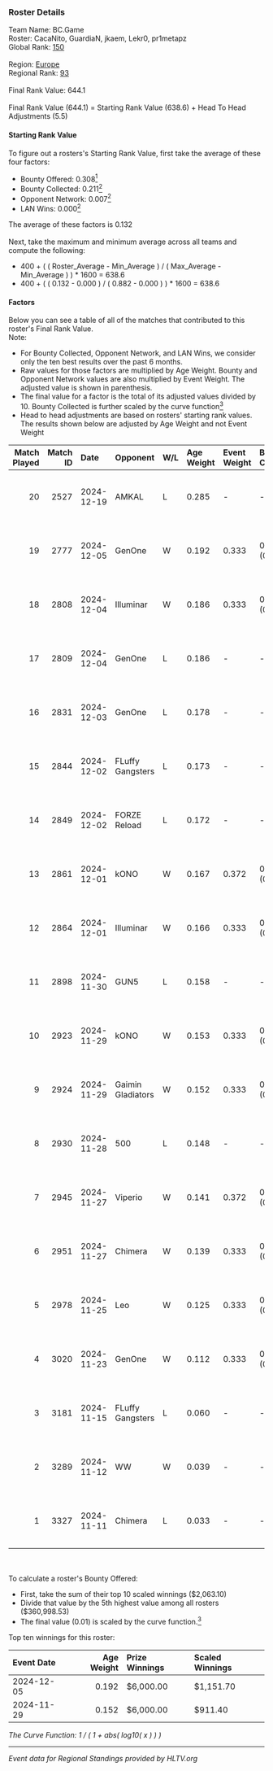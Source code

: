 ### Roster Details<br />
Team Name: BC.Game<br />
Roster: CacaNito, GuardiaN, jkaem, Lekr0, pr1metapz<br />
Global Rank: [150](../../standings_global_2025_05_05.md)<br />
<br />
Region: [Europe]( ../../standings_europe_2025_05_05.md)<br />
Regional Rank: [93]( ../../standings_europe_2025_05_05.md)<br />
<br />
Final Rank Value:  644.1<br />
<br />
Final Rank Value (644.1) = Starting Rank Value (638.6) + Head To Head Adjustments (5.5)<br />

#### Starting Rank Value<br />
To figure out a rosters's Starting Rank Value, first take the average of these four factors:<br />
- Bounty Offered: 0.308[<sup>1</sup>](#table2)
- Bounty Collected: 0.211[<sup>2</sup>](#table1)
- Opponent Network: 0.007[<sup>2</sup>](#table1)
- LAN Wins: 0.000[<sup>2</sup>](#table1)

The average of these factors is 0.132<br />
<br />
Next, take the maximum and minimum average across all teams and compute the following:<br />
- 400 + ( ( Roster_Average - Min_Average ) / ( Max_Average - Min_Average ) ) * 1600 = 638.6
- 400 + ( ( 0.132 - 0.000 ) / ( 0.882 - 0.000 ) ) * 1600 = 638.6


#### Factors<br />
Below you can see a table of all of the matches that contributed to this roster's Final Rank Value.<br />
Note:<br />

- For Bounty Collected, Opponent Network, and LAN Wins, we consider only the ten best results over the past 6 months.
- Raw values for those factors are multiplied by Age Weight. Bounty and Opponent Network values are also multiplied by Event Weight. The adjusted value is shown in parenthesis.
- The final value for a factor is the total of its adjusted values divided by 10. Bounty Collected is further scaled by the curve function[<sup>3</sup>](#curveFunction)
- Head to head adjustments are based on rosters' starting rank values. The results shown below are adjusted by Age Weight and not Event Weight
<span id="table1"></span><br />


| Match Played | Match ID | Date       | Opponent          | W/L | Age Weight | Event Weight | Bounty Collected | Opponent Network | LAN Wins  | H2H Adj. | Roster                                       |
| -: | -: | :- | :- | :- | :- | :- | :- | :- | :- | -: | :- |
|           20 |     2527 | 2024-12-19 | AMKAL             | L   | 0.285      | -            | -                | -                | -         |    -4.61 | CacaNito, GuardiaN, jkaem, Lekr0, pr1metapz  |
|           19 |     2777 | 2024-12-05 | GenOne            | W   | 0.192      | 0.333        | 0.002 (0.000)    | 0.230 (0.015)    | 0 (0.000) |     3.21 | CacaNito, GuardiaN, jkaem, Lekr0, pr1metapz  |
|           18 |     2808 | 2024-12-04 | Illuminar         | W   | 0.186      | 0.333        | 0.001 (0.000)    | 0.036 (0.002)    | 0 (0.000) |     2.74 | CacaNito, GuardiaN, jkaem, Lekr0, pr1metapz  |
|           17 |     2809 | 2024-12-04 | GenOne            | L   | 0.186      | -            | -                | -                | -         |    -2.74 | CacaNito, GuardiaN, jkaem, Lekr0, pr1metapz  |
|           16 |     2831 | 2024-12-03 | GenOne            | L   | 0.178      | -            | -                | -                | -         |    -2.69 | CacaNito, GuardiaN, jkaem, Lekr0, pr1metapz  |
|           15 |     2844 | 2024-12-02 | FLuffy Gangsters  | L   | 0.173      | -            | -                | -                | -         |    -3.13 | CacaNito, GuardiaN, jkaem, Lekr0, pr1metapz  |
|           14 |     2849 | 2024-12-02 | FORZE Reload      | L   | 0.172      | -            | -                | -                | -         |    -2.88 | CacaNito, GuardiaN, jkaem, Lekr0, pr1metapz  |
|           13 |     2861 | 2024-12-01 | kONO              | W   | 0.167      | 0.372        | 0.006 (0.000)    | 0.116 (0.007)    | 0 (0.000) |     2.56 | CacaNito, GuardiaN, jkaem, Lekr0, pr1metapz  |
|           12 |     2864 | 2024-12-01 | Illuminar         | W   | 0.166      | 0.333        | 0.001 (0.000)    | 0.036 (0.002)    | 0 (0.000) |     2.40 | CacaNito, GuardiaN, jkaem, Lekr0, pr1metapz  |
|           11 |     2898 | 2024-11-30 | GUN5              | L   | 0.158      | -            | -                | -                | -         |    -0.98 | CacaNito, GuardiaN, jkaem, Lekr0, pr1metapz  |
|           10 |     2923 | 2024-11-29 | kONO              | W   | 0.153      | 0.333        | 0.006 (0.000)    | 0.116 (0.006)    | 0 (0.000) |     2.39 | CacaNito, GuardiaN, jkaem, Lekr0, pr1metapz  |
|            9 |     2924 | 2024-11-29 | Gaimin Gladiators | W   | 0.152      | 0.333        | 0.007 (0.000)    | 0.068 (0.003)    | 0 (0.000) |     2.80 | CacaNito, GuardiaN, jkaem, Lekr0, pr1metapz  |
|            8 |     2930 | 2024-11-28 | 500               | L   | 0.148      | -            | -                | -                | -         |    -0.76 | CacaNito, GuardiaN, jkaem, Lekr0, pr1metapz  |
|            7 |     2945 | 2024-11-27 | Viperio           | W   | 0.141      | 0.372        | 0.001 (0.000)    | 0.010 (0.001)    | 0 (0.000) |     1.77 | CacaNito, GuardiaN, jkaem, Lekr0, pr1metapz  |
|            6 |     2951 | 2024-11-27 | Chimera           | W   | 0.139      | 0.333        | 0.004 (0.000)    | 0.247 (0.011)    | 0 (0.000) |     2.55 | CacaNito, GuardiaN, jkaem, Lekr0, pr1metapz  |
|            5 |     2978 | 2024-11-25 | Leo               | W   | 0.125      | 0.333        | 0.005 (0.000)    | 0.368 (0.015)    | 0 (0.000) |     2.23 | CacaNito, GuardiaN, jkaem, Lekr0, pr1metapz  |
|            4 |     3020 | 2024-11-23 | GenOne            | W   | 0.112      | 0.333        | 0.002 (0.000)    | 0.230 (0.009)    | 0 (0.000) |     1.88 | CacaNito, GuardiaN, jkaem, pr1metapz, Woro2k |
|            3 |     3181 | 2024-11-15 | FLuffy Gangsters  | L   | 0.060      | -            | -                | -                | -         |    -1.05 | CacaNito, GuardiaN, jkaem, Lekr0, pr1metapz  |
|            2 |     3289 | 2024-11-12 | WW                | W   | 0.039      | -            | -                | -                | -         |     0.26 | CacaNito, GuardiaN, jkaem, Lekr0, pr1metapz  |
|            1 |     3327 | 2024-11-11 | Chimera           | L   | 0.033      | -            | -                | -                | -         |    -0.44 | CacaNito, GuardiaN, jkaem, Lekr0, pr1metapz  |

<br />
<span id="table2"></span><br />
To calculate a roster's Bounty Offered:<br />

- First, take the sum of their top 10 scaled winnings ($2,063.10)
- Divide that value by the 5th highest value among all rosters ($360,998.53)
- The final value (0.01) is scaled by the curve function.[<sup>3</sup>](#curveFunction)

Top ten winnings for this roster:<br />

| Event Date | Age Weight | Prize Winnings | Scaled Winnings |
| :- | -: | :- | :- |
| 2024-12-05 |      0.192 | $6,000.00      | $1,151.70       |
| 2024-11-29 |      0.152 | $6,000.00      | $911.40         |


<span id="curveFunction"></span>_The Curve Function: 1 / ( 1 + abs( log10( x ) ) )_<br />

---
_Event data for Regional Standings provided by HLTV.org_<br />
